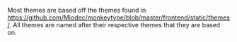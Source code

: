 Most themes are based off the themes found in https://github.com/Miodec/monkeytype/blob/master/frontend/static/themes/.
All themes are named after their respective themes that they are based on.
